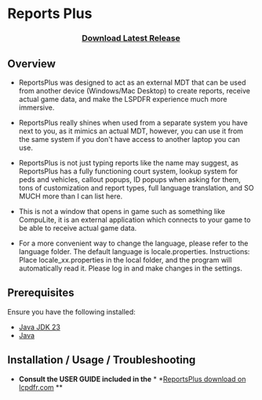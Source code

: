 # Reports Plus

<h3 align="center">
    <a href="https://github.com/Guess1m/ReportsPlus/releases">Download Latest Release</a>
</h3>

## Overview

- ReportsPlus was designed to act as an external MDT that can be used from another device (Windows/Mac Desktop) to
  create reports, receive actual game data, and make the LSPDFR experience much more immersive.


- ReportsPlus really shines when used from a separate system you have next to you, as it mimics an actual MDT, however,
  you can use it from the same system if you don't have access to another laptop you can use.


- ReportsPlus is not just typing reports like the name may suggest, as ReportsPlus has a fully functioning court system,
  lookup system for peds and vehicles, callout popups, ID popups when asking for them, tons of customization and report
  types, full language translation, and SO MUCH more than I can list here.


- This is not a window that opens in game such as something like CompuLite, it is an external application which connects
  to your game to be able to receive actual game data.


- For a more convenient way to change the language, please refer to the language folder. The default language is locale.properties. Instructions: Place locale_xx.properties in the local folder, and the program will automatically read it. Please log in and make changes in the settings.

## Prerequisites

Ensure you have the following installed:

- [Java JDK 23](https://www.oracle.com/java/technologies/downloads/)
- [Java](https://www.java.com/en/download/)

## Installation / Usage / Troubleshooting

- **Consult the USER GUIDE included in the** *
  *[ReportsPlus download on lcpdfr.com](https://www.lcpdfr.com/downloads/gta5mods/scripts/46968-reportsplus-report-manager-new-court-system-pedveh-lookup/)
  **